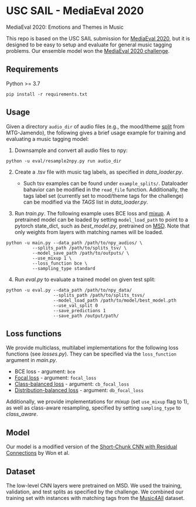 # USC SAIL - MediaEval 2020
MediaEval 2020: Emotions and Themes in Music

This repo is based on the USC SAIL submission for [MediaEval 2020](https://multimediaeval.github.io/editions/2020/tasks/music/), but it is designed to be easy to setup and evaluate for general music tagging problems. Our ensemble model won the [MediaEval 2020 challenge](https://multimediaeval.github.io/2020-Emotion-and-Theme-Recognition-in-Music-Task/results).

## Requirements

Python >= 3.7

```
pip install -r requirements.txt
```

## Usage

Given a directory `audio_dir` of audio files (e.g., the mood/theme [split](https://github.com/MTG/mtg-jamendo-dataset) from MTG-Jamendo), the following gives a brief usage example for training and evaluating a music tagging model:

1. Downsample and convert all audio files to npy:
```
python -u eval/resample2npy.py run audio_dir
```

2. Create a .tsv file with music tag labels, as specified in *data_loader.py*. 
	- Such tsv examples can be found under `example_splits/`. Dataloader bahavior can be modified in the `read_file` function. Additionally, the tags label set (currently set to mood/theme tags for the challenge) can be modified via the *TAGS* list in *data_loader.py*.

3. Run *train.py*. The following example uses BCE loss and [mixup](https://arxiv.org/pdf/1710.09412). A pretrained model can be loaded by setting `model_load_path` to point to a pytorch state_dict, such as *best_model.py*, pretrained on [MSD](https://arxiv.org/abs/2006.00751). Note that only weights from layers with matching names will be loaded.

```
python -u main.py --data_path /path/to/npy_audios/ \
		  --splits_path /path/to/splits_tsv/ \
		  --model_save_path /path/to/outputs/ \
		  --use_mixup 1 \
		  --loss_function bce \
		  --sampling_type standard
```

4. Run *eval.py* to evaluate a trained model on given test split:

```
python -u eval.py --data_path /path/to/npy_data/
				  --splits_path /path/to/splits_tsvs/
				  --model_load_path /path/to/model/best_model.pth
				  --use_val_split 0
				  --save_predictions 1
				  --save_path /output/path/
```

## Loss functions

We provide multiclass, multilabel implementations for the following loss functions (see *losses.py*). They can be specified via the `loss_function` argument in *main.py*.

- BCE loss - argument: `bce`
- [Focal loss](https://arxiv.org/abs/1708.02002) - argument: `focal_loss`
- [Class-balanced loss](https://arxiv.org/abs/1901.05555) - argument: `cb_focal_loss`
- [Distribution-balanced loss](https://arxiv.org/abs/2007.09654) - argument: `db_focal_loss`

Additionally, we provide implementations for *mixup* (set `use_mixup` flag to 1), as well as class-aware resampling, specified by setting `sampling_type` to *class_aware*. 

## Model

Our model is a modified version of the [Short-Chunk CNN with Residual Connections](https://arxiv.org/abs/2006.00751) by Won et al.

## Dataset

The low-level CNN layers were pretrained on MSD. We used the training, validation, and test splits as specified by the challenge. We combined our training set with instances with matching tags from the [Music4All](https://ieeexplore.ieee.org/document/9145170) dataset.

